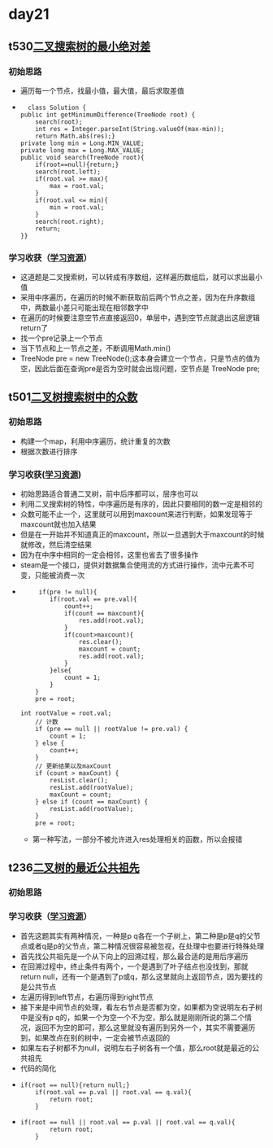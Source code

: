 # day21
## t530[二叉搜索树的最小绝对差](https://leetcode.cn/problems/minimum-absolute-difference-in-bst/)
### 初始思路
  - 遍历每一个节点，找最小值，最大值，最后求取差值 
  - ```
      class Solution {
    public int getMinimumDifference(TreeNode root) {
        search(root);
        int res = Integer.parseInt(String.valueOf(max-min));
        return Math.abs(res);}
    private long min = Long.MIN_VALUE;
    private long max = Long.MAX_VALUE;
    public void search(TreeNode root){
        if(root==null){return;}
        search(root.left);
        if(root.val >= max){
            max = root.val;
        }
        if(root.val <= min){
            min = root.val;
        }
        search(root.right);
        return;
    }}
    ```
### 学习收获（[学习资源](https://programmercarl.com/0530.%E4%BA%8C%E5%8F%89%E6%90%9C%E7%B4%A2%E6%A0%91%E7%9A%84%E6%9C%80%E5%B0%8F%E7%BB%9D%E5%AF%B9%E5%B7%AE.html#%E9%80%92%E5%BD%92)）
  - 这道题是二叉搜索树，可以转成有序数组，这样遍历数组后，就可以求出最小值
  - 采用中序遍历，在遍历的时候不断获取前后两个节点之差，因为在升序数组中，两数最小差只可能出现在相邻数字中
  - 在遍历的时候要注意空节点直接返回0，单层中，遇到空节点就退出这层逻辑return了
  - 找一个pre记录上一个节点
  - 当下节点和上一节点之差，不断调用Math.min()
  - TreeNode pre = new TreeNode();这本身会建立一个节点，只是节点的值为空，因此后面在查询pre是否为空时就会出现问题，空节点是 TreeNode pre;
## t501[二叉树搜索树中的众数](https://leetcode.cn/problems/find-mode-in-binary-search-tree/)
### 初始思路
  - 构建一个map，利用中序遍历，统计重复的次数
  - 根据次数进行排序
### 学习收获([学习资源](https://programmercarl.com/0501.%E4%BA%8C%E5%8F%89%E6%90%9C%E7%B4%A2%E6%A0%91%E4%B8%AD%E7%9A%84%E4%BC%97%E6%95%B0.html#%E9%80%92%E5%BD%92%E6%B3%95))
  - 初始思路适合普通二叉树，前中后序都可以，层序也可以
  - 利用二叉搜索树的特性，中序遍历是有序的，因此只要相同的数一定是相邻的
  - 众数可能不止一个，这里就可以用到maxcount来进行判断，如果发现等于maxcount就也加入结果
  - 但是在一开始并不知道真正的maxcount，所以一旦遇到大于maxcount的时候就修改，然后清空结果
  - 因为在中序中相同的一定会相邻，这里也省去了很多操作
  - steam是一个接口，提供对数据集合使用流的方式进行操作，流中元素不可变，只能被消费一次
  - ```
         if(pre != null){
            if(root.val == pre.val){
                count++;
                if(count == maxcount){
                    res.add(root.val);
                }
                if(count>maxcount){
                    res.clear();
                    maxcount = count;
                    res.add(root.val);
                }
            }else{
                count = 1;
            }
        }
        pre = root;
    ```
    ```
    int rootValue = root.val;
        // 计数
        if (pre == null || rootValue != pre.val) {
            count = 1;
        } else {
            count++;
        }
        // 更新结果以及maxCount
        if (count > maxCount) {
            resList.clear();
            resList.add(rootValue);
            maxCount = count;
        } else if (count == maxCount) {
            resList.add(rootValue);
        }
        pre = root;
    ```
    - 第一种写法，一部分不被允许进入res处理相关的函数，所以会报错
## t236[二叉树的最近公共祖先](https://leetcode.cn/problems/lowest-common-ancestor-of-a-binary-tree/)
### 初始思路
### 学习收获（[学习资源](https://www.bilibili.com/video/BV1jd4y1B7E2/?spm_id_from=333.788&vd_source=f0ddb4642249f19ba16b9ccf8ca6e632)）
  - 首先这题其实有两种情况，一种是p q各在一个子树上，第二种是p是q的父节点或者q是p的父节点，第二种情况很容易被忽视，在处理中也要进行特殊处理
  - 首先找公共祖先是一个从下向上的回溯过程，那么最合适的是用后序遍历
  - 在回溯过程中，终止条件有两个，一个是遇到了叶子结点也没找到，那就return null，还有一个是遇到了p或q，那么这里就向上返回节点，因为要找的是公共节点
  - 左遍历得到left节点，右遍历得到right节点
  - 接下来是中间节点的处理，看左右节点是否都为空，如果都为空说明左右子树中是没有p q的，如果一个为空一个不为空，那么就是刚刚所说的第二个情况，返回不为空的即可，那么这里就没有遍历到另外一个，其实不需要遍历到，如果改点在别的树中，一定会被节点返回的
  - 如果左右子树都不为null，说明左右子树各有一个值，那么root就是最近的公共祖先
  - 代码的简化
  - ```
    if(root == null){return null;}
        if(root.val == p.val || root.val == q.val){
            return root;
        }
    ```
  - ```
    if(root == null || root.val == p.val || root.val == q.val){
            return root;
        }
    ```  
